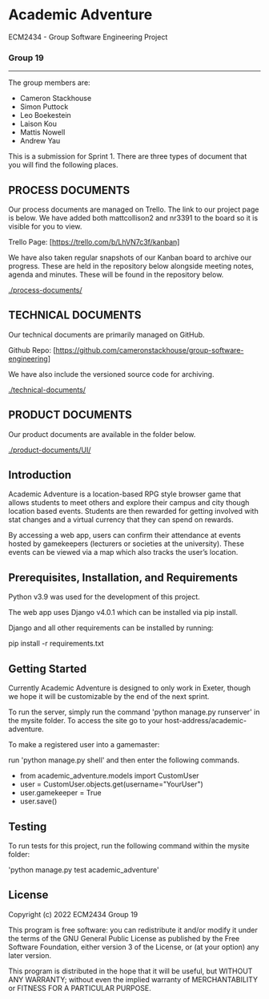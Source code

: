 # Academic Adventure

ECM2434 - Group Software Engineering Project

### Group 19
___

The group members are:

- Cameron Stackhouse
- Simon Puttock
- Leo Boekestein
- Laison Kou
- Mattis Nowell
- Andrew Yau

This is a submission for Sprint 1. 
There are three types of document that you will find the following places.

## PROCESS DOCUMENTS
Our process documents are managed on Trello. The link to our project page is below. 
We have added both mattcollison2 and nr3391 to the board so it is visible for you to view.

Trello Page: [https://trello.com/b/LhVN7c3f/kanban]

We have also taken regular snapshots of our Kanban board to archive our progress. 
These are held in the repository below alongside meeting notes, agenda and minutes. 
These will be found in the repository below.

[./process-documents/](./process-documents/)


## TECHNICAL DOCUMENTS
Our technical documents are primarily managed on GitHub.

Github Repo: [https://github.com/cameronstackhouse/group-software-engineering]

We have also include the versioned source code for archiving.

[./technical-documents/](./technical-documents/)

## PRODUCT DOCUMENTS

Our product documents are available in the folder below.

[./product-documents/UI/](./product-documents/UI/)

## Introduction

Academic Adventure is a location-based RPG style browser game that allows students to meet 
others and explore their campus and city though location based events. Students are then 
rewarded for getting involved with stat changes and a virtual currency that they can spend 
on rewards.

By accessing a web app, users can confirm their attendance at events hosted by gamekeepers 
(lecturers or societies at the university). These events can be viewed via a map which also 
tracks the user’s location.


## Prerequisites, Installation, and Requirements

Python v3.9 was used for the development of this project.

The web app uses Django v4.0.1 which can be installed via pip install.

Django and all other requirements can be installed by running: 

pip install -r requirements.txt

## Getting Started

Currently Academic Adventure is designed to only work in Exeter, though we hope it will be
customizable by the end of the next sprint.

To run the server, simply run the command 'python manage.py runserver' in the mysite folder.
To access the site go to your host-address/academic-adventure.

To make a registered user into a gamemaster:

run 'python manage.py shell' and then enter the following commands.

- from academic_adventure.models import CustomUser
- user = CustomUser.objects.get(username="YourUser")
- user.gamekeeper = True
- user.save()

## Testing

To run tests for this project, run the following command within the mysite folder:

'python manage.py test academic_adventure'

## License

Copyright (c) 2022 ECM2434 Group 19

This program is free software: you can redistribute it and/or modify it under the terms of 
the GNU General Public License as published by the Free Software Foundation, either version 
3 of the License, or (at your option) any later version.

This program is distributed in the hope that it will be useful, but WITHOUT ANY WARRANTY; 
without even the implied warranty of MERCHANTABILITY or FITNESS FOR A PARTICULAR PURPOSE.
